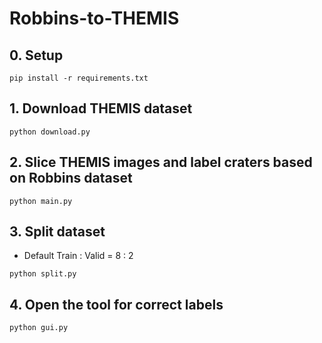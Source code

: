 # Robbins-to-THEMIS

## 0. Setup
```
pip install -r requirements.txt
```
## 1. Download THEMIS dataset
```
python download.py
```
## 2. Slice THEMIS images and label craters based on Robbins dataset
```
python main.py
```
## 3. Split dataset
* Default Train : Valid = 8 : 2
```
python split.py
```
## 4. Open the tool for correct labels
```
python gui.py
```
